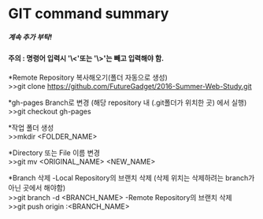 <h1>GIT command summary</h1> 
<h5>계속 추가 부탁!</h5>

<h4>주의 : 명령어 입력시 '\<'또는 '\>'는 빼고 입력해야 함.</h4>

*Remote Repository 복사해오기(폴더 자동으로 생성)<br>
 \>\>git clone https://github.com/FutureGadget/2016-Summer-Web-Study.git

*gh-pages Branch로 변경 (해당 repository 내 (.git폴더가 위치한 곳) 에서 실행)<br>
 \>\>git checkout gh-pages

*작업 폴더 생성<br>
 \>\>mkdir \<FOLDER_NAME\>

*Directory 또는 File 이름 변경<br>
 \>\>git mv \<ORIGINAL_NAME\> \<NEW_NAME\>

*Branch 삭제
 -Local Repository의 브랜치 삭제 (삭제 위치는 삭제하려는 branch가 아닌 곳에서 해야함)<br>
  \>\>git branch -d \<BRANCH_NAME\>
 -Remote Repository의 브랜치 삭제<br>
  \>\>git push origin :\<BRANCH_NAME\>